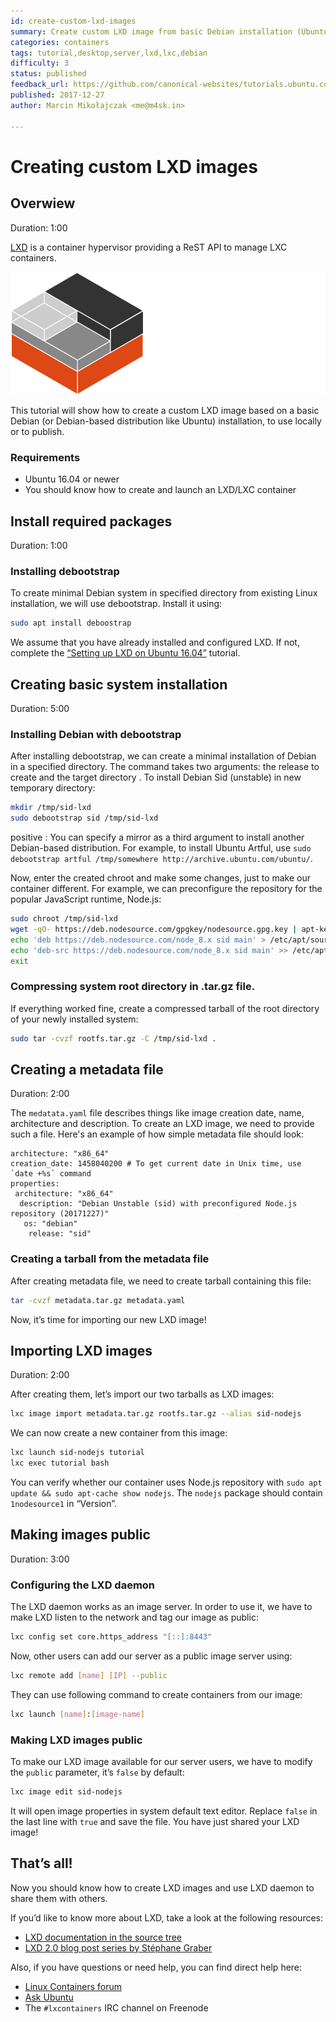 ```yaml
---
id: create-custom-lxd-images
summary: Create custom LXD image from basic Debian installation (Ubuntu might be used as well), publish it or use locally.
categories: containers
tags: tutorial,desktop,server,lxd,lxc,debian
difficulty: 3
status: published
feedback_url: https://github.com/canonical-websites/tutorials.ubuntu.com/issues
published: 2017-12-27
author: Marcin Mikołajczak <me@m4sk.in>

---
```


# Creating custom LXD images

## Overwiew
Duration: 1:00

[LXD](https://linuxcontainers.org/lxd) is a container hypervisor providing a ReST API to manage LXC containers.

![logo](images/containers.png)

This tutorial will show how to create a custom LXD image based on a basic Debian (or Debian-based distribution like Ubuntu) installation, to use locally or to publish.

### Requirements

  - Ubuntu 16.04 or newer
  - You should know how to create and launch an LXD/LXC container

## Install required packages
Duration: 1:00

### Installing debootstrap

To create minimal Debian system in specified directory from existing Linux installation, we will use debootstrap. Install it using:

```bash
sudo apt install deboostrap
```

We assume that you have already installed and configured LXD. If not, complete the [“Setting up LXD on Ubuntu 16.04”](tutorial/tutorial-setting-up-lxd-1604) tutorial.

## Creating basic system installation
Duration: 5:00

### Installing Debian with debootstrap

After installing debootstrap, we can create a minimal installation of Debian in a specified directory. The command takes two arguments: the release to create and the target directory . To install Debian Sid (unstable) in new temporary directory:

```bash
mkdir /tmp/sid-lxd
sudo debootstrap sid /tmp/sid-lxd
```

positive
: You can specify a mirror as a third argument to install another Debian-based distribution. For example, to install Ubuntu Artful, use `sudo debootstrap artful /tmp/somewhere http://archive.ubuntu.com/ubuntu/`.

Now, enter the created chroot and make some changes, just to make our container different. For example, we can preconfigure the repository for the popular JavaScript runtime, Node.js:

```bash
sudo chroot /tmp/sid-lxd
wget -qO- https://deb.nodesource.com/gpgkey/nodesource.gpg.key | apt-key add -
echo 'deb https://deb.nodesource.com/node_8.x sid main' > /etc/apt/sources.list.d/nodesource.list
echo 'deb-src https://deb.nodesource.com/node_8.x sid main' >> /etc/apt/sources.list.d/nodesource.list
exit
```

### Compressing system root directory in .tar.gz file.

If everything worked fine, create a compressed tarball of the root directory of your newly installed system:

```bash
sudo tar -cvzf rootfs.tar.gz -C /tmp/sid-lxd .
```

## Creating a metadata file
Duration: 2:00

The `medatata.yaml` file describes things like image creation date, name, architecture and description. To create an LXD image, we need to provide such a file. Here's an example of how simple metadata file should look:

```
architecture: "x86_64"
creation_date: 1458040200 # To get current date in Unix time, use `date +%s` command
properties:
 architecture: "x86_64"
  description: "Debian Unstable (sid) with preconfigured Node.js repository (20171227)"
   os: "debian"
    release: "sid"
```

### Creating a tarball from the metadata file

After creating metadata file, we need to create tarball containing this file:

```bash
tar -cvzf metadata.tar.gz metadata.yaml
```

Now, it’s time for importing our new LXD image!

## Importing LXD images
Duration: 2:00

After creating them, let’s import our two tarballs as LXD images:

```bash
lxc image import metadata.tar.gz rootfs.tar.gz --alias sid-nodejs
```

We can now create a new container from this image:

```bash
lxc launch sid-nodejs tutorial
lxc exec tutorial bash
```

You can verify whether our container uses Node.js repository with `sudo apt update && sudo apt-cache show nodejs`. The `nodejs` package should contain `1nodesource1` in “Version”.


## Making images public
Duration: 3:00

### Configuring the LXD daemon

The LXD daemon works as an image server. In order to use it, we have to make LXD listen to the network and tag our image as public:

```bash
lxc config set core.https_address "[::]:8443"
```

Now, other users can add our server as a public image server using:

```bash
lxc remote add [name] [IP] --public
```

They can use following command to create containers from our image:

```bash
lxc launch [name]:[image-name]
```

### Making LXD images public

To make our LXD image available for our server users, we have to modify the `public` parameter, it’s `false` by default:

```bash
lxc image edit sid-nodejs
```

It will open image properties in system default text editor. Replace `false` in the last line with `true` and save the file. You have just shared your LXD image!

## That’s all!

Now you should know how to create LXD images and use LXD daemon to share them with others.

If you’d like to know more about LXD, take a look at the following resources:

* [LXD documentation in the source tree](https://github.com/lxc/lxd)
* [LXD 2.0 blog post series by Stéphane Graber](https://stgraber.org/2016/03/11/lxd-2-0-blog-post-series-012/)

Also, if you have questions or need help, you can find direct help here:

* [Linux Containers forum](https://discuss.linuxcontainers.org/)
* [Ask Ubuntu](https://askubuntu.com/)
* The `#lxcontainers` IRC channel on Freenode
